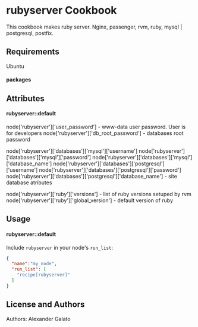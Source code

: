 rubyserver Cookbook
===================
This cookbook makes ruby server. Nginx, passenger, rvm, ruby, mysql | postgresql, postfix.

Requirements
------------
Ubuntu

#### packages

Attributes
----------
#### rubyserver::default
node['rubyserver']['user_password'] - www-data user password. User is for developers
node['rubyserver']['db_root_password'] - databases root password

node['rubyserver']['databases']['mysql']['username']
node['rubyserver']['databases']['mysql']['password']
node['rubyserver']['databases']['mysql']['database_name']
node['rubyserver']['databases']['postgresql']['username']
node['rubyserver']['databases']['postgresql']['password']
node['rubyserver']['databases']['postgresql']['database_name'] - site database atributes

node['rubyserver']['ruby']['versions'] - list of ruby versions setuped by rvm
node['rubyserver']['ruby']['global_version'] - default version of ruby

Usage
-----
#### rubyserver::default

Include `rubyserver` in your node's `run_list`:

```json
{
  "name":"my_node",
  "run_list": [
    "recipe[rubyserver]"
  ]
}
```

License and Authors
-------------------
Authors: Alexander Galato
